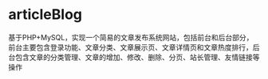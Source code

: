 # articleBlog
基于PHP+MySQL，实现一个简易的文章发布系统网站，包括前台和后台部分，前台主要包含登录功能、文章分类、文章展示页、文章详情页和文章热度排行，后台包含文章的分类管理、文章的增加、修改、删除、分页、站长管理、友情链接等操作
